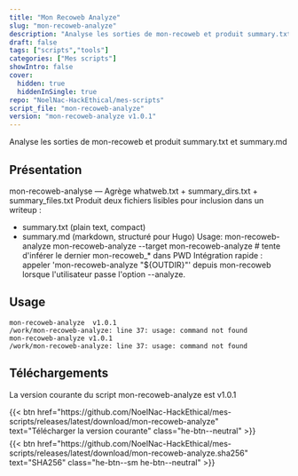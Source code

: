 ```yaml
---
title: "Mon Recoweb Analyze"
slug: "mon-recoweb-analyze"
description: "Analyse les sorties de mon-recoweb et produit summary.txt et summary.md"
draft: false
tags: ["scripts","tools"]
categories: ["Mes scripts"]
showIntro: false
cover:
  hidden: true
  hiddenInSingle: true
repo: "NoelNac-HackEthical/mes-scripts"
script_file: "mon-recoweb-analyze"
version: "mon-recoweb-analyze v1.0.1"
---
```


Analyse les sorties de mon-recoweb et produit summary.txt et summary.md

## Présentation

mon-recoweb-analyse — Agrège whatweb.txt + summary_dirs.txt + summary_files.txt
Produit deux fichiers lisibles pour inclusion dans un writeup :
 - summary.txt (plain text, compact)
 - summary.md  (markdown, structuré pour Hugo)
Usage:
  mon-recoweb-analyze <outdir>
  mon-recoweb-analyze --target <outdir>
  mon-recoweb-analyze            # tente d'inférer le dernier mon-recoweb_* dans PWD
Intégration rapide : appeler 'mon-recoweb-analyze "${OUTDIR}"' depuis mon-recoweb lorsque
l'utilisateur passe l'option --analyze.

## Usage

```
mon-recoweb-analyze  v1.0.1
/work/mon-recoweb-analyze: line 37: usage: command not found
mon-recoweb-analyze v1.0.1
/work/mon-recoweb-analyze: line 37: usage: command not found
```

## Téléchargements

La version courante du script mon-recoweb-analyze est v1.0.1

<div class="dl-row" style="display:flex; align-items:center; flex-wrap:wrap">
  <span style="display:inline-block; margin-right:.8rem; margin-bottom:.4rem;">{{< btn href="https://github.com/NoelNac-HackEthical/mes-scripts/releases/latest/download/mon-recoweb-analyze" text="Télécharger la version courante" class="he-btn--neutral" >}}</span>
  <span style="display:inline-block; margin-bottom:.4rem;">{{< btn href="https://github.com/NoelNac-HackEthical/mes-scripts/releases/latest/download/mon-recoweb-analyze.sha256" text="SHA256" class="he-btn--sm he-btn--neutral" >}}</span>
</div>


